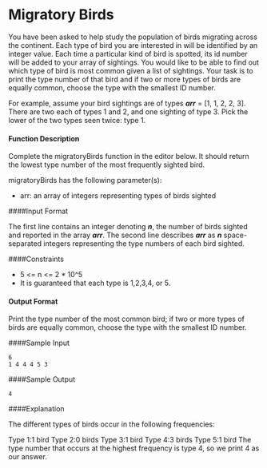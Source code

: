 # Migratory Birds

You have been asked to help study the population of birds migrating across the continent. Each type of bird you are interested in will be identified by an integer value. Each time a particular kind of bird is spotted, its id number will be added to your array of sightings. You would like to be able to find out which type of bird is most common given a list of sightings. Your task is to print the type number of that bird and if two or more types of birds are equally common, choose the type with the smallest ID number.

For example, assume your bird sightings are of types ***arr*** = [1, 1, 2, 2, 3]. There are two each of types 1 and 2, and one sighting of type 3. Pick the lower of the two types seen twice: type 1.

#### Function Description

Complete the migratoryBirds function in the editor below. It should return the lowest type number of the most frequently sighted bird.

migratoryBirds has the following parameter(s):
* arr: an array of integers representing types of birds sighted

####Input Format

The first line contains an integer denoting ***n***, the number of birds sighted and reported in the array ***arr***. 
The second line describes ***arr*** as ***n*** space-separated integers representing the type numbers of each bird sighted.

####Constraints

* 5 <= n <= 2 * 10^5
* It is guaranteed that each type is 1,2,3,4, or 5.

#### Output Format

Print the type number of the most common bird; if two or more types of birds are equally common, choose the type with the smallest ID number.

####Sample Input 

```
6
1 4 4 4 5 3 
```

####Sample Output 
```
4
```
####Explanation 

The different types of birds occur in the following frequencies:

Type 1:1  bird
Type 2:0  birds
Type 3:1  bird
Type 4:3  birds
Type 5:1  bird
The type number that occurs at the highest frequency is type 4, so we print 4 as our answer.